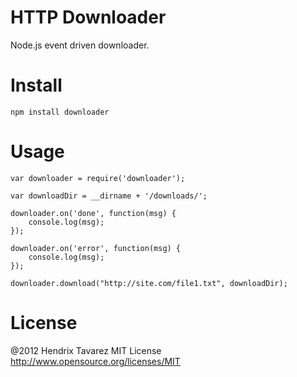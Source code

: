 
# HTTP Downloader

Node.js event driven downloader.

# Install

    npm install downloader

# Usage

    var downloader = require('downloader');
    
    var downloadDir = __dirname + '/downloads/';
    
    downloader.on('done', function(msg) {
    	console.log(msg);
    });

    downloader.on('error', function(msg) {
    	console.log(msg);
    });
    
    downloader.download("http://site.com/file1.txt", downloadDir);
    
    

# License


@2012 Hendrix Tavarez
MIT License http://www.opensource.org/licenses/MIT 

